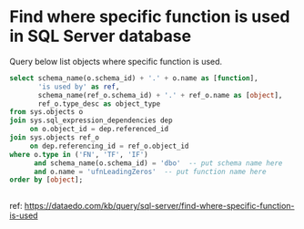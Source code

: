 # Find where specific function is used in SQL Server database

Query below list objects where specific function is used.

``` sql
select schema_name(o.schema_id) + '.' + o.name as [function],
       'is used by' as ref,
       schema_name(ref_o.schema_id) + '.' + ref_o.name as [object],
       ref_o.type_desc as object_type
from sys.objects o
join sys.sql_expression_dependencies dep
     on o.object_id = dep.referenced_id
join sys.objects ref_o
     on dep.referencing_id = ref_o.object_id
where o.type in ('FN', 'TF', 'IF')
      and schema_name(o.schema_id) = 'dbo'  -- put schema name here
      and o.name = 'ufnLeadingZeros'  -- put function name here
order by [object];
	
```

ref: https://dataedo.com/kb/query/sql-server/find-where-specific-function-is-used